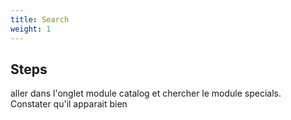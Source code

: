 ```yaml
---
title: Search
weight: 1
---
```

## Steps

aller dans l'onglet module catalog et chercher le module specials.\
Constater qu'il apparait bien

